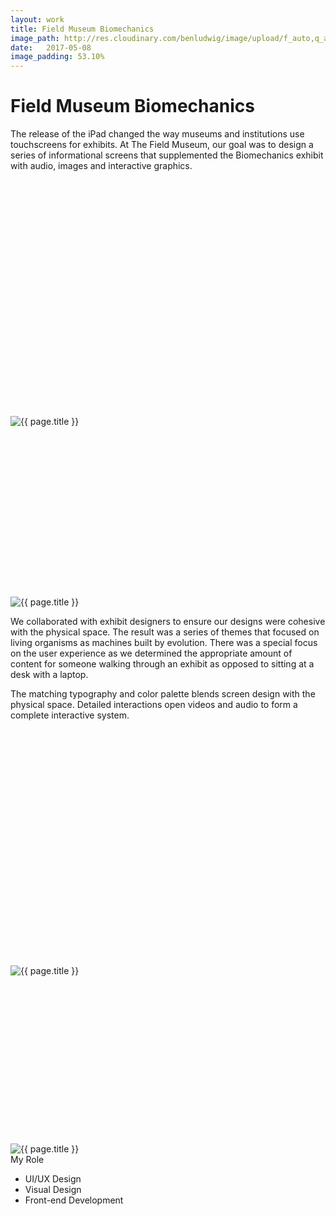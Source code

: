 ```yaml
---
layout: work
title: Field Museum Biomechanics
image_path: http://res.cloudinary.com/benludwig/image/upload/f_auto,q_auto/v1499826431/fm-biomechanics-5_f7hmia.jpg
date:   2017-05-08
image_padding: 53.10%
---
```

<div class="grid-container">
<div class="grid">
<div class="grid-sizer"></div>

<div class="grid-item">
  <div class="copy-block revealblock">
    <h1>Field Museum Biomechanics</h1>
    <p>The release of the iPad changed the way museums and institutions use touchscreens for exhibits. At The Field Museum, our goal was to design a series of informational screens that supplemented the Biomechanics exhibit with audio, images and interactive graphics. </p>
  </div>
</div>

<div class="grid-item">
<div class="imgblock revealblock" style="padding-top: 75%">
  <div class="signal"></div>
  <div class="imgfull">
  <img src="http://res.cloudinary.com/benludwig/image/upload/f_auto,q_auto/v1499826420/fm-biomechanics-1_aw0gfv.jpg" alt="{{ page.title }}" onload="imgLoaded(this)">
  </div>
</div>
</div>

<div class="grid-item">
<div class="imgblock revealblock" style="padding-top: 53.94%">
  <div class="signal"></div>
  <div class="imgfull">
  <img src="http://res.cloudinary.com/benludwig/image/upload/f_auto,q_auto/v1499826429/fm-biomechanics-3_ozk9wx.jpg" alt="{{ page.title }}" onload="imgLoaded(this)">
  </div>
</div>
</div>

<div class="grid-item">
  <div class="copy-block revealblock">
    <p>We collaborated with exhibit designers to ensure our designs were cohesive with the physical space. The result was a series of themes that focused on living organisms as machines built by evolution. There was a special focus on the user experience as we determined the appropriate amount of content for someone walking through an exhibit as opposed to sitting at a desk with a laptop.</p>
    <p>The matching typography and color palette blends screen design with the physical space. Detailed interactions open videos and audio to form a complete interactive system.</p>
  </div>
</div>

<div class="grid-item">
<div class="imgblock revealblock" style="padding-top: 75%">
  <div class="signal"></div>
  <div class="imgfull">
  <img src="http://res.cloudinary.com/benludwig/image/upload/f_auto,q_auto/v1499826423/fm-biomechanics-2_rjf6fr.jpg" alt="{{ page.title }}" onload="imgLoaded(this)">
  </div>
</div>
</div>

<div class="grid-item">
<div class="imgblock revealblock" style="padding-top: 53.10%">
  <div class="signal"></div>
  <div class="imgfull">
  <img src="http://res.cloudinary.com/benludwig/image/upload/f_auto,q_auto/v1499826431/fm-biomechanics-5_f7hmia.jpg" alt="{{ page.title }}" onload="imgLoaded(this)">
  </div>
</div>
</div>

<div class="grid-item">
  <div class="copy-block revealblock">
    <div class="list-blocks">
        <div class="list-block">
            <div class="small">My Role</div>
            <ul>
              <li>UI/UX Design</li>
              <li>Visual Design</li>
              <li>Front-end Development</li>
            </ul>
        </div>
    </div>
  </div>
</div>


</div>
</div>
